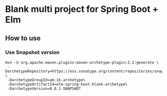 # Blank multi project for Spring Boot + Elm

## How to use

### Use Snapshot version

```
mvn -U org.apache.maven.plugins:maven-archetype-plugin:2.2:generate \
 -DarchetypeRepository=https://oss.sonatype.org/content/repositories/snapshots \
 -DarchetypeGroupId=am.ik.archetype\
 -DarchetypeArtifactId=elm-spring-boot-blank-archetype\
 -DarchetypeVersion=0.0.1-SNAPSHOT
```